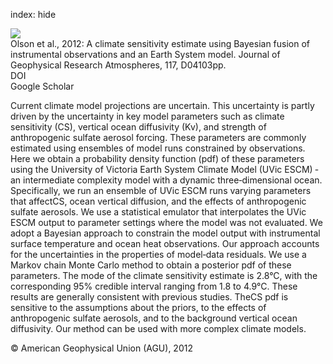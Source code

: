 index: hide

<div class="Citation">
    <div class="Citation-thumb CitationThumb-linked"  data-href="https://doi.org/10.1029/2011jd016620">
      <img src="https://static.claimspace.cloud/climate-study-static/refs/thumbs/10/Olson_et_al_2012-thumb.png" />
    </div>

  <div class="Citation-body">
    <div class="Citation-text">Olson et al., 2012: A climate sensitivity estimate using Bayesian fusion of instrumental observations and an Earth System model. <span class="Article-journal">Journal of Geophysical Research Atmospheres, </span><span class="Article-volume">117, </span>D04103pp.</div>
    <div class="Citation-links">
      <div class="CitationLink" data-href="https://doi.org/10.1029/2011jd016620">
        <div class="CitationLink-icon CitationLink-Doi"></div>
        <div class="CitationLink-text">DOI</div>
      </div>
      <div class="CitationLink" data-href="https://scholar.google.com/scholar?q=10.1029/2011jd016620">
        <div class="CitationLink-icon CitationLink-Scholar"></div>
        <div class="CitationLink-text">Google Scholar</div>
      </div>
    </div>
  </div>
</div>

Current climate model projections are uncertain. This uncertainty is partly driven by the uncertainty in key model parameters such as climate sensitivity (CS), vertical ocean diffusivity (Kv), and strength of anthropogenic sulfate aerosol forcing. These parameters are commonly estimated using ensembles of model runs constrained by observations. Here we obtain a probability density function (pdf) of these parameters using the University of Victoria Earth System Climate Model (UVic ESCM) ‐ an intermediate complexity model with a dynamic three‐dimensional ocean. Specifically, we run an ensemble of UVic ESCM runs varying parameters that affectCS, ocean vertical diffusion, and the effects of anthropogenic sulfate aerosols. We use a statistical emulator that interpolates the UVic ESCM output to parameter settings where the model was not evaluated. We adopt a Bayesian approach to constrain the model output with instrumental surface temperature and ocean heat observations. Our approach accounts for the uncertainties in the properties of model‐data residuals. We use a Markov chain Monte Carlo method to obtain a posterior pdf of these parameters. The mode of the climate sensitivity estimate is 2.8°C, with the corresponding 95% credible interval ranging from 1.8 to 4.9°C. These results are generally consistent with previous studies. TheCS pdf is sensitive to the assumptions about the priors, to the effects of anthropogenic sulfate aerosols, and to the background vertical ocean diffusivity. Our method can be used with more complex climate models.

<div class="Citation-copy">
&copy; American Geophysical Union (AGU), 2012
</div>